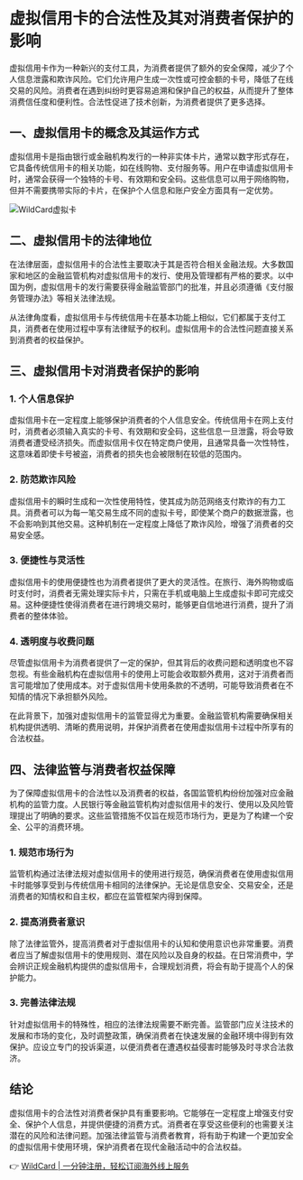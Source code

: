 # 虚拟信用卡的合法性及其对消费者保护的影响

虚拟信用卡作为一种新兴的支付工具，为消费者提供了额外的安全保障，减少了个人信息泄露和欺诈风险。它们允许用户生成一次性或可控金额的卡号，降低了在线交易的风险。消费者在遇到纠纷时更容易追溯和保护自己的权益，从而提升了整体消费信任度和便利性。合法性促进了技术创新，为消费者提供了更多选择。

## 一、虚拟信用卡的概念及其运作方式

虚拟信用卡是指由银行或金融机构发行的一种非实体卡片，通常以数字形式存在，它具备传统信用卡的相关功能，如在线购物、支付服务等。用户在申请虚拟信用卡时，通常会获得一个独特的卡号、有效期和安全码。这些信息可以用于网络购物，但并不需要携带实际的卡片，在保护个人信息和账户安全方面具有一定优势。

![WildCard虚拟卡](https://bbtdd.com/img/85483914.webp)

## 二、虚拟信用卡的法律地位

在法律层面，虚拟信用卡的合法性主要取决于其是否符合相关金融法规。大多数国家和地区的金融监管机构对虚拟信用卡的发行、使用及管理都有严格的要求。以中国为例，虚拟信用卡的发行需要获得金融监管部门的批准，并且必须遵循《支付服务管理办法》等相关法律法规。

从法律角度看，虚拟信用卡与传统信用卡在基本功能上相似，它们都属于支付工具，消费者在使用过程中享有法律赋予的权利。虚拟信用卡的合法性问题直接关系到消费者的权益保护。

## 三、虚拟信用卡对消费者保护的影响

### 1. 个人信息保护

虚拟信用卡在一定程度上能够保护消费者的个人信息安全。传统信用卡在网上支付时，消费者必须输入真实的卡号、有效期和安全码，这些信息一旦泄露，将会导致消费者遭受经济损失。而虚拟信用卡仅在特定商户使用，且通常具备一次性特性，这意味着即使卡号被盗，消费者的损失也会被限制在较低的范围内。

### 2. 防范欺诈风险

虚拟信用卡的瞬时生成和一次性使用特性，使其成为防范网络支付欺诈的有力工具。消费者可以为每一笔交易生成不同的虚拟卡号，即使某个商户的数据泄露，也不会影响到其他交易。这种机制在一定程度上降低了欺诈风险，增强了消费者的交易安全感。

### 3. 便捷性与灵活性

虚拟信用卡的使用便捷性也为消费者提供了更大的灵活性。在旅行、海外购物或临时支付时，消费者无需处理实际卡片，只需在手机或电脑上生成虚拟卡即可完成交易。这种便捷性使得消费者在进行跨境交易时，能够更自信地进行消费，提升了消费者的整体体验。

### 4. 透明度与收费问题

尽管虚拟信用卡为消费者提供了一定的保护，但其背后的收费问题和透明度也不容忽视。有些金融机构在虚拟信用卡的使用上可能会收取额外费用，这对于消费者而言可能增加了使用成本。对于虚拟信用卡使用条款的不透明，可能导致消费者在不知情的情况下承担额外风险。

在此背景下，加强对虚拟信用卡的监管显得尤为重要。金融监管机构需要确保相关机构提供透明、清晰的费用说明，并保护消费者在使用虚拟信用卡过程中所享有的合法权益。

## 四、法律监管与消费者权益保障

为了保障虚拟信用卡的合法性以及消费者的权益，各国监管机构纷纷加强对应金融机构的监管力度。人民银行等金融监管机构对虚拟信用卡的发行、使用以及风险管理提出了明确的要求。这些监管措施不仅旨在规范市场行为，更是为了构建一个安全、公平的消费环境。

### 1. 规范市场行为

监管机构通过法律法规对虚拟信用卡的使用进行规范，确保消费者在使用虚拟信用卡时能够享受到与传统信用卡相同的法律保护。无论是信息安全、交易安全，还是消费者的知情权和自主权，都应在监管框架内得到保障。

### 2. 提高消费者意识

除了法律监管外，提高消费者对于虚拟信用卡的认知和使用意识也非常重要。消费者应当了解虚拟信用卡的使用规则、潜在风险以及自身的权益。在日常消费中，学会辨识正规金融机构提供的虚拟信用卡，合理规划消费，将会有助于提高个人的保护能力。

### 3. 完善法律法规

针对虚拟信用卡的特殊性，相应的法律法规需要不断完善。监管部门应关注技术的发展和市场的变化，及时调整政策，确保消费者在快速发展的金融环境中得到有效保护。应设立专门的投诉渠道，以便消费者在遭遇权益侵害时能够及时寻求合法救济。

## 结论

虚拟信用卡的合法性对消费者保护具有重要影响。它能够在一定程度上增强支付安全、保护个人信息，并提供便捷的消费方式。消费者在享受这些便利的也需要关注潜在的风险和法律问题。加强法律监管与消费者教育，将有助于构建一个更加安全的虚拟信用卡使用环境，保护消费者在现代金融活动中的合法权益。

👉 [WildCard | 一分钟注册，轻松订阅海外线上服务](https://bbtdd.com/WildCard)